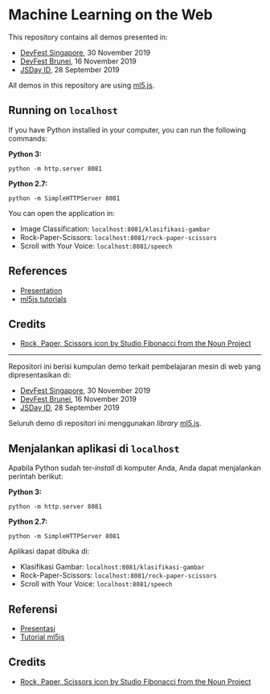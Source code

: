 # Machine Learning on the Web
This repository contains all demos presented in:
- [DevFest Singapore](https://events.withgoogle.com/devfest-singapore-2019/), 30 November 2019
- [DevFest Brunei](https://www.brunei.events/brunei/event/devfest-brunei-2019-2/), 16 November 2019
- [JSDay ID](https://jsday.id), 28 September 2019

All demos in this repository are using [ml5.js](https://ml5js.org/).

## Running on `localhost`
If you have Python installed in your computer, you can run the following commands:

**Python 3:**
```
python -m http.server 8081
```

**Python 2.7:**
```
python -m SimpleHTTPServer 8081
```

You can open the application in:
- Image Classification: `localhost:8081/klasifikasi-gambar`
- Rock-Paper-Scissors: `localhost:8081/rock-paper-scissors`
- Scroll with Your Voice: `localhost:8081/speech`

## References
- [Presentation](https://speakerdeck.com/galuhsahid/machine-learning-on-the-web)
- [ml5js tutorials](https://ml5js.org/getting-started/running-examples/)

## Credits
- [Rock, Paper, Scissors icon by Studio Fibonacci from the Noun Project](https://thenounproject.com/StudioFibonacci/)

----
Repositori ini berisi kumpulan demo terkait pembelajaran mesin di web yang dipresentasikan di:
- [DevFest Singapore](https://events.withgoogle.com/devfest-singapore-2019/), 30 November 2019
- [DevFest Brunei](https://www.brunei.events/brunei/event/devfest-brunei-2019-2/), 16 November 2019
- [JSDay ID](https://jsday.id), 28 September 2019

Seluruh demo di repositori ini menggunakan *library* [ml5.js](https://ml5js.org/).

## Menjalankan aplikasi di `localhost`
Apabila Python sudah ter-*install* di komputer Anda, Anda dapat menjalankan perintah berikut:

**Python 3:**
```
python -m http.server 8081
```

**Python 2.7:**
```
python -m SimpleHTTPServer 8081
```

Aplikasi dapat dibuka di:
- Klasifikasi Gambar: `localhost:8081/klasifikasi-gambar`
- Rock-Paper-Scissors: `localhost:8081/rock-paper-scissors`
- Scroll with Your Voice: `localhost:8081/speech`

## Referensi
- [Presentasi](https://speakerdeck.com/galuhsahid/machine-learning-on-the-web)
- [Tutorial ml5js](https://ml5js.org/getting-started/running-examples/)

## Credits
- [Rock, Paper, Scissors icon by Studio Fibonacci from the Noun Project](https://thenounproject.com/StudioFibonacci/)
